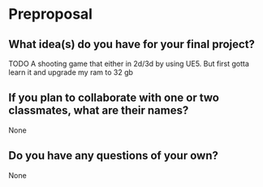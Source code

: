 # Preproposal

## What idea(s) do you have for your final project?

TODO
A shooting game that either in 2d/3d by using UE5. But first gotta learn it and upgrade my ram to 32 gb
## If you plan to collaborate with one or two classmates, what are their names?

None

## Do you have any questions of your own?

None
